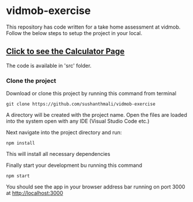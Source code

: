 # vidmob-exercise
This repository has code written for a take home assessment at vidmob. Follow the below steps to setup the project in your local.
## [Click to see the Calculator Page](https://sushanthmali.github.io/vidmob-exercise/)
The code is available in 'src' folder.
### Clone the project
Download or clone this project by running this command from terminal

```
git clone https://github.com/sushanthmali/vidmob-exercise
```
A directory will be created with the project name. Open the files are loaded into the system open with any IDE (Visual Studio Code etc.)

Next navigate into the project directory and run:

```
npm install
```
This will install all necessary dependencies

Finally start your development bu running this command

```
npm start
```
You should see the app in your browser address bar running on port 3000 at [http://localhost:3000](http://localhost:3000)